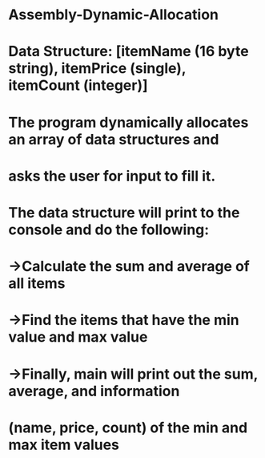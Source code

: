 # Assembly-Dynamic-Allocation

#	Data Structure: [itemName (16 byte string), itemPrice (single), itemCount (integer)]
#
#	The program dynamically allocates an array of data structures and
#	asks the user for input to fill it. 
#
#	The data structure will print to the console and do the following:
#		->Calculate the sum and average of all items
#		->Find the items that have the min value and max value
#		->Finally, main will print out the sum, average, and information
#			(name, price, count) of the min and max item values
